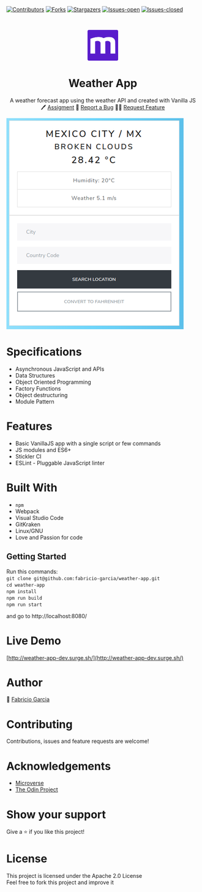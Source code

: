 <!-- PROJECT SHIELDS -->
<!--
*** "reference style" links are used for readability.
*** Reference links are enclosed in brackets [ ] instead of parentheses ( ).
*** See the bottom of this document for the declaration of the reference variables
*** for contributors-url, forks-url, etc. This is an optional, concise syntax you may use.
*** https://www.markdownguide.org/basic-syntax/#reference-style-links
-->

[![Contributors][contributors-shield]][contributors-url]
[![Forks][forks-shield]][forks-url]
[![Stargazers][stars-shield]][stars-url]
[![Issues-open][issues-open-shield]][issues-open-url]
[![Issues-closed][issues-closed-shield]][issues-closed-url]

<!-- PROJECT LOGO -->
<br />
<p align="center">
  <a href="https://www.microverse.org/">
    <img src="/src/img/microverse.png" alt="Logo" width="80" height="80">
  </a>

  <h1 align="center">
	Weather App
  </h1>

  <p align="center">
    A weather forecast app using the weather API and created with Vanilla JS
    <br />
	  🖊️
    <a href="https://www.theodinproject.com/courses/javascript/lessons/weather-app">Assigment</a>
    🐞
    <a href="https://github.com/fabricio-garcia/weather-app/issues">Report a Bug</a>
    🙋‍♂️
    <a href="https://github.com/fabricio-garcia/weather-app/issues">Request Feature</a>
  </p>
</p>

![weather_app](src/img/weather_app.png)

# Specifications

- Asynchronous JavaScript and APIs
- Data Structures
- Object Oriented Programming
- Factory Functions
- Object destructuring
- Module Pattern

# Features

- Basic VanillaJS app with a single script or few commands
- JS modules and ES6+
- Stickler CI
- ESLint - Pluggable JavaScript linter

# Built With

- `npm`
- Webpack
- Visual Studio Code
- GitKraken
- Linux/GNU
- Love and Passion for code

## Getting Started

Run this commands: <br>
`git clone git@github.com:fabricio-garcia/weather-app.git` <br>
`cd weather-app` <br>
`npm install` <br>
`npm run build` <br>
`npm run start` <br>

and go to http://localhost:8080/

# Live Demo

[http://weather-app-dev.surge.sh/](http://weather-app-dev.surge.sh/)

# Author

👨 [Fabricio Garcia](https://github.com/fabricio-garcia)

# Contributing

Contributions, issues and feature requests are welcome!

# Acknowledgements

- [Microverse](https://www.microverse.org/)
- [The Odin Project](https://www.theodinproject.com/)

# Show your support

Give a ⭐️ if you like this project!

# License

This project is licensed under the Apache 2.0 License \
Feel free to fork this project and improve it

<!-- MARKDOWN LINKS & IMAGES -->
<!-- https://www.markdownguide.org/basic-syntax/#reference-style-links -->

[contributors-shield]: https://img.shields.io/github/contributors/fabricio-garcia/weather-app?style=plastic
[contributors-url]: https://github.com/fabricio-garcia/weather-app/graphs/contributors
[forks-shield]: https://img.shields.io/github/forks/fabricio-garcia/weather-app?style=plastic
[forks-url]: https://github.com/fabricio-garcia/weather-app/network/members
[stars-shield]: https://img.shields.io/github/stars/fabricio-garcia/weather-app?style=plastic
[stars-url]: https://github.com/fabricio-garcia/weather-app/stargazers
[issues-open-shield]: https://img.shields.io/github/issues/fabricio-garcia/weather-app?style=plastic
[issues-closed-url]: https://github.com/fabricio-garcia/weather-app/issues
[issues-closed-shield]: https://img.shields.io/github/issues-closed/fabricio-garcia/weather-app?style=plastic
[issues-open-url]: https://github.com/fabricio-garcia/weather-app/issues
